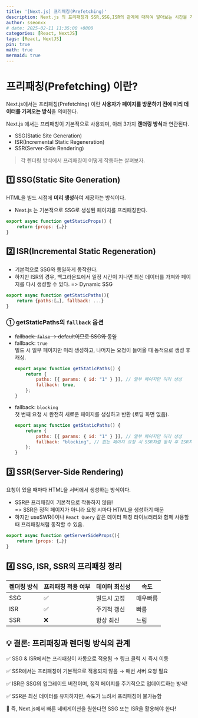 ```yaml
---
title: '[Next.js] 프리패칭(Prefetching)'
description: Next.js 의 프리패칭과 SSR,SSG,ISR의 관계에 대하여 알아보는 시간을 가져보겠습니다.
author: sseonxx
# date: 2025-02-11 11:35:00 +0800
categories: [React, NextJS]
tags: [React, NextJS]
pin: true
math: true
mermaid: true
---
```


# 프리패칭(Prefetching) 이란?
Next.js에서는 프리패칭(Prefetching) 이란 **사용자가 페이지를 방문하기 전에 미리 데이터를 가져오는 방식**을 의미한다.

Next.js 에서는 프리패칭이 기본적으로 사용되며, 아래 3가지 **렌더링 방식**과 연관된다.
- SSG(Static Site Generation)
- ISR(Incremental Static Regeneration)
- SSR(Server-Side Rendering)

> 각 렌더링 방식에서 프리패칭이 어떻게 작동하는 살펴보자.

## 1️⃣ SSG(Static Site Generation)
HTML을 빌드 시점에 **미리 생성**하여 제공하는 방식이다.
- Next.js 는 기본적으로 SSG로 생성된 페이지를 프리패칭한다.
```javascript
export async function getStaticProps() {
    return {props: {…}}
}
```

## 2️⃣ ISR(Incremental Static Regeneration)
- 기본적으로 SSG와 동일하게 동작한다.
- 하지만 ISR의 경우, 백그라운드에서 일정 시간이 지나면 최신 데이터를 가져와 페이지를 다시 생성할 수 있다. => Dynamic SSG

```javascript
export async function getStaticPaths(){
    return {paths:[…], fallback: ...}
}
```
### ① getStaticPaths의 `fallback` 옵션
- ~~fallback: `false` -> default이므로 SSG와 동일~~
- fallback: `true` <br>
빌드 시 일부 페이지만 미리 생성하고, 나머지는 요청이 들어올 때 동적으로 생성 후 캐싱.
    ```javascript
    export async function getStaticPaths() {
        return {
            paths: [{ params: { id: "1" } }], // 일부 페이지만 미리 생성
            fallback: true, 
        };
    }
    ```
- fallback: `blocking`<br>
첫 번째 요청 시 완전히 새로운 페이지를 생성하고 반환 (로딩 화면 없음).
    ```javascript
    export async function getStaticPaths() {
        return {
            paths: [{ params: { id: "1" } }], // 일부 페이지만 미리 생성
            fallback: "blocking", // 없는 페이지 요청 시 SSR처럼 동작 후 ISR처럼 캐싱
        };
    }
    ```



## 3️⃣ SSR(Server-Side Rendering)
요청이 있을 때마다 HTML을 서버에서 생성하는 방식이다.
- SSR은 프리패칭이 기본적으로 작동하지 않음! <br>
=> SSR은 정적 페이지가 아니라 요청 시마다 HTML을 생성하기 때문
- 하지만 useSWR()이나 `React Query` 같은 데이터 패칭 라이브러리와 함께 사용할 때 프리패칭처럼 동작할 수 있음.
```javascript
export async function getServerSideProps(){
    return {props: {…}}
}
```

## 4️⃣ SSG, ISR, SSR의 프리패칭 정리

|렌더링 방식|프리패칭 적용 여부|데이터 최신성|속도|
|---|---|---|---|
| SSG | ✅| 빌드시 고정| 매우빠름|
| ISR | ✅| 주기적 갱신| 빠름|
| SSR | ❌| 항상 최신| 느림|


## 💡 결론: 프리패칭과 렌더링 방식의 관계
✅ SSG & ISR에서는 프리패칭이 자동으로 적용됨 → 링크 클릭 시 즉시 이동

✅ SSR에서는 프리패칭이 기본적으로 적용되지 않음 → 매번 서버 요청 필요

✅ ISR은 SSG의 업그레이드 버전이며, 정적 페이지를 주기적으로 업데이트하는 방식!

✅ SSR은 최신 데이터를 유지하지만, 속도가 느려서 프리패칭이 불가능함

🚀 즉, Next.js에서 빠른 네비게이션을 원한다면 SSG 또는 ISR을 활용해야 한다!